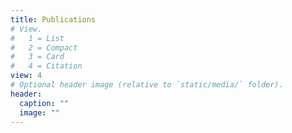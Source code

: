 ```yaml
---
title: Publications
# View.
#   1 = List
#   2 = Compact
#   3 = Card
#   4 = Citation
view: 4
# Optional header image (relative to `static/media/` folder).
header:
  caption: ""
  image: ""
---
```


